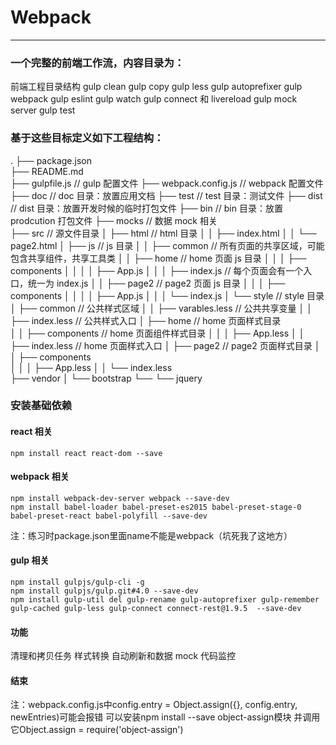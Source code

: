 # Webpack
----------------
### 一个完整的前端工作流，内容目录为：
前端工程目录结构
gulp clean
gulp copy
gulp less
gulp autoprefixer
gulp webpack
gulp eslint
gulp watch
gulp connect 和 livereload
gulp mock server
gulp test

### 基于这些目标定义如下工程结构：
.
├── package.json                 
├── README.md                    
├── gulpfile.js                  // gulp 配置文件
├── webpack.config.js            // webpack 配置文件
├── doc                          // doc  目录：放置应用文档
├── test                         // test 目录：测试文件
├── dist                         // dist 目录：放置开发时候的临时打包文件
├── bin                          // bin  目录：放置 prodcution 打包文件
├── mocks                        // 数据 mock 相关  
├── src                          // 源文件目录
│   ├── html                     // html 目录 
│   │   ├── index.html
│   │   └── page2.html
│   ├── js                       // js 目录 
│   │   ├── common               // 所有页面的共享区域，可能包含共享组件，共享工具类
│   │   ├── home                 // home 页面 js 目录
│   │   │   ├── components
│   │   │   │   ├── App.js
│   │   │   ├── index.js         // 每个页面会有一个入口，统一为 index.js
│   │   ├── page2                // page2 页面 js 目录
│   │   │   ├── components
│   │   │   │   ├── App.js
│   │   │   └── index.js
│   └── style                    // style 目录
│       ├── common               // 公共样式区域
│       │   ├── varables.less    // 公共共享变量
│       │   ├── index.less       // 公共样式入口
│       ├── home                 // home 页面样式目录    
│       │   ├── components       // home 页面组件样式目录
│       │   │   ├── App.less 
│       │   ├── index.less       // home 页面样式入口
│       ├── page2                // page2 页面样式目录
│       │   ├── components       
│       │   │   ├── App.less
│       │   └── index.less       
├── vendor
│   └── bootstrap
└── └── jquery
### 安装基础依赖
#### react 相关
```plain
npm install react react-dom --save
```
#### webpack 相关
```plain
npm install webpack-dev-server webpack --save-dev
npm install babel-loader babel-preset-es2015 babel-preset-stage-0 babel-preset-react babel-polyfill --save-dev
```
注：练习时package.json里面name不能是webpack（坑死我了这地方）
#### gulp 相关
```plain
npm install gulpjs/gulp-cli -g
npm install gulpjs/gulp.git#4.0 --save-dev
npm install gulp-util del gulp-rename gulp-autoprefixer gulp-remember gulp-cached gulp-less gulp-connect connect-rest@1.9.5  --save-dev
```
#### 功能
清理和拷贝任务 
样式转换 
自动刷新和数据 mock
代码监控
#### 结束
注：webpack.config.js中config.entry = Object.assign({}, config.entry, newEntries)可能会报错 
可以安装npm install --save object-assign模块
并调用它Object.assign = require('object-assign')